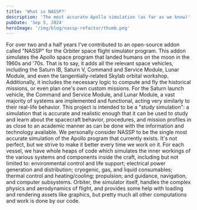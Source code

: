 ```yaml
---
title: 'What is NASSP?'
description: 'The most accurate Apollo simulation (as far as we know)'
pubDate: 'Sep 5, 2024'
heroImage: '/img/blog/nassp-refactor/thumb.png'
---
```


For over two and a half years I've contributed to an open-source addon called "NASSP" for the Orbiter space flight simulator program. This addon simulates the Apollo space program that landed humans on the moon in the 1960s and '70s. That is to say, it adds all the relevant space vehicles, including the Saturn IB, Saturn V, Command and Service Module, Lunar Module, and even the tangentially-related Skylab orbital workshop. Additionally, it includes the necessary logic to compute and fly the historical missions, or even plan one's own custom missions. For the Saturn launch vehicle, the Command and Service Module, and Lunar Module, a vast majority of systems are implemented and functional, acting very similarly to their real-life behavior. This project is intended to be a "study simulation": a simulation that is accurate and realistic enough that it can be used to study and learn about the spacecraft behavior, procedures, and mission profiles in as close to an academic manner as can be done with the information and technology available. We personally consider NASSP to be the single most accurate simulation of the Apollo program that currently exists. It's not perfect, but we strive to make it better every time we work on it. For each vessel, we have whole heaps of code which simulates the inner workings of the various systems and components inside the craft, including but not limited to: environmental control and life support; electrical power generation and distribution; cryogenic, gas, and liquid consumables; thermal control and heating/cooling; propulsion; and guidance, navigation, and computer subsystems. Orbiter, the simulator itself, handles the complex physics and aerodynamics of flight, and provides some help with loading and rendering assets like graphics, but pretty much all other computations and work is done by our code.